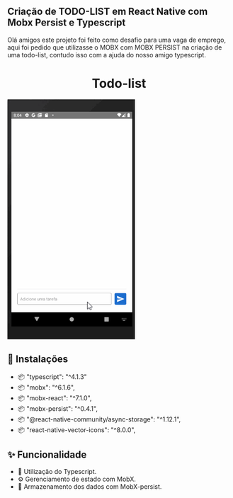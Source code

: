 ## Criação de TODO-LIST em React Native com Mobx Persist e Typescript
Olá amigos este projeto foi feito como desafio para uma vaga de emprego, aqui foi pedido que utilizasse o MOBX com MOBX PERSIST na criação de uma todo-list, contudo isso com a ajuda do nosso amigo typescript.

<h1 align="center">Todo-list</h1>

<img src="https://raw.githubusercontent.com/williamjayjay/React-Native-MobX-Persist-Typescript-TodoLIST/master/gifs/gif.gif" >


## 🔨 Instalações
- 📦 "typescript": "^4.1.3"
- 📦 "mobx": "^6.1.6",
- 📦 "mobx-react": "^7.1.0",
- 📦 "mobx-persist": "^0.4.1",
- 📦 "@react-native-community/async-storage": "^1.12.1",
- 📦 "react-native-vector-icons": "^8.0.0",

## ✨ Funcionalidade
- 🌈 Utilização do Typescript.
- ⚙️ Gerenciamento de estado com MobX.
- 🌱 Armazenamento dos dados com MobX-persist.
